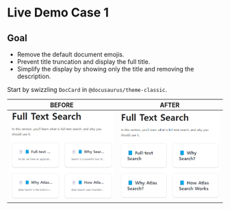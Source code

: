 # Live Demo Case 1

## Goal

- Remove the default document emojis.
- Prevent title truncation and display the full title.
- Simplify the display by showing only the title and removing the description.

Start by swizzling `DocCard` in `@docusaurus/theme-classic`.

| BEFORE | AFTER |
| - | - |
| ![before](./before.png) | ![after](./after.png) |
